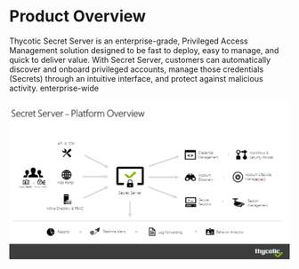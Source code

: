 [title]: # (Product Overview)
[tags]: # (Product Overview)
[priority]: # (100)

# Product Overview

Thycotic Secret Server is an enterprise-grade, Privileged Access Management solution designed to be fast to deploy, easy to manage, and quick to deliver value. With Secret Server, customers can automatically discover and onboard privileged accounts, manage those credentials (Secrets) through an intuitive interface, and protect against malicious activity. enterprise-wide

![Secret Server Overview](images/img01.png)
